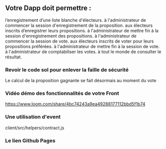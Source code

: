 ## Votre Dapp doit permettre : 

l’enregistrement d’une liste blanche d'électeurs.
à l'administrateur de commencer la session d'enregistrement de la proposition.
aux électeurs inscrits d’enregistrer leurs propositions.
à l'administrateur de mettre fin à la session d'enregistrement des propositions.
à l'administrateur de commencer la session de vote.
aux électeurs inscrits de voter pour leurs propositions préférées.
à l'administrateur de mettre fin à la session de vote.
à l'administrateur de comptabiliser les votes.
à tout le monde de consulter le résultat.

### Revoir le code sol pour enlever la faille de sécurité
Le calcul de la proposition gagnante se fait désormais au moment du vote

### Vidéo démo des fonctionnalités de votre Front
https://www.loom.com/share/4bc74243a9ea49288177112bbd5f1b74

### Une utilisation d'event
client/src/helpers/contract.js

### Le lien Github Pages